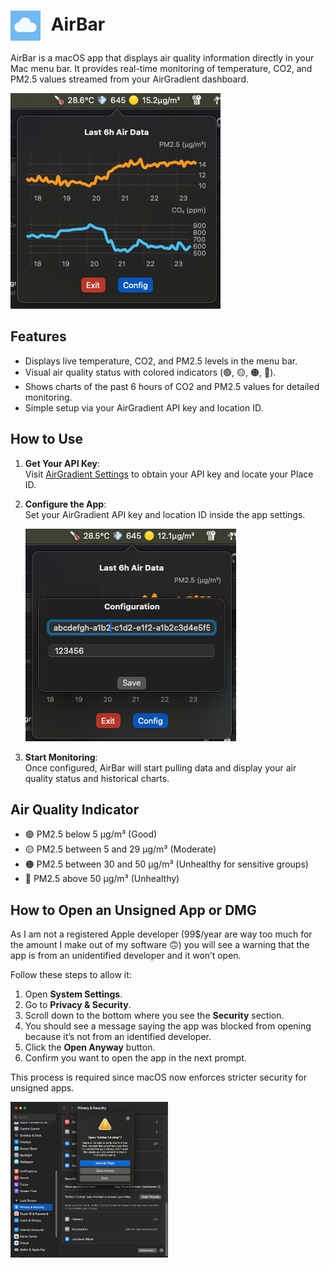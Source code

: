 <h1>
  <img src="https://github.com/mmazzanti/AirBar/blob/2484037408380c42d051749009feea530ea3c478/Images/AirBar.png" alt="AirBar Logo" width="48" height="48" style="vertical-align:middle; margin-right:10px;">
  AirBar
</h1>


AirBar is a macOS app that displays air quality information directly in your Mac menu bar. It provides real-time monitoring of temperature, CO2, and PM2.5 values streamed from your AirGradient dashboard.

![AirGradient Dashboard](https://github.com/mmazzanti/AirBar/blob/2484037408380c42d051749009feea530ea3c478/Images/airgradient-dashboard.png)

## Features

- Displays live temperature, CO2, and PM2.5 levels in the menu bar.
- Visual air quality status with colored indicators (🟢, 🟡, 🟠, 🔴).
- Shows charts of the past 6 hours of CO2 and PM2.5 values for detailed monitoring.
- Simple setup via your AirGradient API key and location ID.

## How to Use

1. **Get Your API Key**:  
   Visit [AirGradient Settings](https://app.airgradient.com/settings/place?tab=4) to obtain your API key and locate your Place ID.

2. **Configure the App**:  
   Set your AirGradient API key and location ID inside the app settings.

   ![Configuration Screen](https://github.com/mmazzanti/AirBar/blob/2484037408380c42d051749009feea530ea3c478/Images/configure.png)

3. **Start Monitoring**:  
   Once configured, AirBar will start pulling data and display your air quality status and historical charts.

## Air Quality Indicator

- 🟢 PM2.5 below 5 µg/m³ (Good)
- 🟡 PM2.5 between 5 and 29 µg/m³ (Moderate)
- 🟠 PM2.5 between 30 and 50 µg/m³ (Unhealthy for sensitive groups)
- 🔴 PM2.5 above 50 µg/m³ (Unhealthy)

## How to Open an Unsigned App or DMG

As I am not a registered Apple developer (99$/year are way too much for the amount I make out of my software 🙃) you will see a warning that the app is from an unidentified developer and it won’t open.

Follow these steps to allow it:

1. Open **System Settings**.
2. Go to **Privacy & Security**.
3. Scroll down to the bottom where you see the **Security** section.
4. You should see a message saying the app was blocked from opening because it’s not from an identified developer.
5. Click the **Open Anyway** button.
6. Confirm you want to open the app in the next prompt.

This process is required since macOS now enforces stricter security for unsigned apps.

<img src="https://github.com/mmazzanti/AirBar/blob/9a248ebb5a2bc421821f275a493b0baf2c83344b/Images/non-registered-apple.png" alt="How to open unsigned app" width="50%">